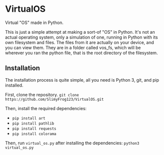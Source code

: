 # VirtualOS
Virtual "OS" made in Python.

This is just a simple attempt at making a sort-of "OS" in Python.  It's not an actual operating system, only a simulation of one, running in Python with its own filesystem and files.
The files from it are actually on your device, and you can view them.  They are in a folder called vos_fs, which will be wherever you ran the python file, that is the root directory of the filesystem.

Installation
------------

The installation process is quite simple, all you need is Python 3, git, and pip installed.

First, clone the repository.
`git clone https://github.com/SlimyFrog123/VirtualOS.git`

Then, install the required dependencies:
 - `pip install art`
 - `pip install pathlib`
 - `pip install requests`
 - `pip install colorama`

Then, run `virtual_os.py` after installing the dependencies:
`python3 virtual_os.py`
